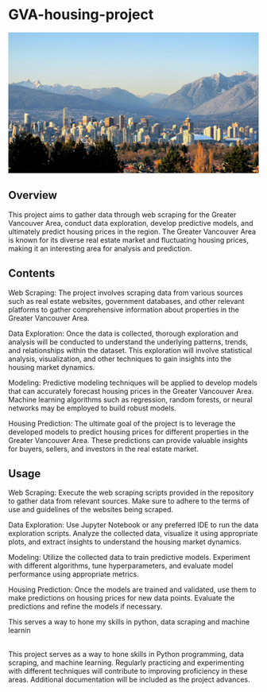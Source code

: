 # GVA-housing-project

<img src='pic/Vancouver_Skyline_and_Mountains.jpg' width=100% height =50%>

## Overview
This project aims to gather data through web scraping for the Greater Vancouver Area, conduct data exploration, develop predictive models, and ultimately predict housing prices in the region. The Greater Vancouver Area is known for its diverse real estate market and fluctuating housing prices, making it an interesting area for analysis and prediction.

## Contents
Web Scraping: The project involves scraping data from various sources such as real estate websites, government databases, and other relevant platforms to gather comprehensive information about properties in the Greater Vancouver Area.

Data Exploration: Once the data is collected, thorough exploration and analysis will be conducted to understand the underlying patterns, trends, and relationships within the dataset. This exploration will involve statistical analysis, visualization, and other techniques to gain insights into the housing market dynamics.

Modeling: Predictive modeling techniques will be applied to develop models that can accurately forecast housing prices in the Greater Vancouver Area. Machine learning algorithms such as regression, random forests, or neural networks may be employed to build robust models.

Housing Prediction: The ultimate goal of the project is to leverage the developed models to predict housing prices for different properties in the Greater Vancouver Area. These predictions can provide valuable insights for buyers, sellers, and investors in the real estate market.

## Usage
Web Scraping: Execute the web scraping scripts provided in the repository to gather data from relevant sources. Make sure to adhere to the terms of use and guidelines of the websites being scraped.

Data Exploration: Use Jupyter Notebook or any preferred IDE to run the data exploration scripts. Analyze the collected data, visualize it using appropriate plots, and extract insights to understand the housing market dynamics.

Modeling: Utilize the collected data to train predictive models. Experiment with different algorithms, tune hyperparameters, and evaluate model performance using appropriate metrics.

Housing Prediction: Once the models are trained and validated, use them to make predictions on housing prices for new data points. Evaluate the predictions and refine the models if necessary.

This serves a way to hone my skills in python, data scraping and machine learnin

<br>
This project serves as a way to hone skills in Python programming, data scraping, and machine learning. Regularly practicing and experimenting with different techniques will contribute to improving proficiency in these areas. Additional documentation will be included as the project advances.







